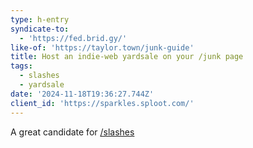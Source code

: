```yaml
---
type: h-entry
syndicate-to:
  - 'https://fed.brid.gy/'
like-of: 'https://taylor.town/junk-guide'
title: Host an indie-web yardsale on your /junk page
tags:
  - slashes
  - yardsale
date: '2024-11-18T19:36:27.744Z'
client_id: 'https://sparkles.sploot.com/'
---
```

A great candidate for [/slashes](/slashes)
